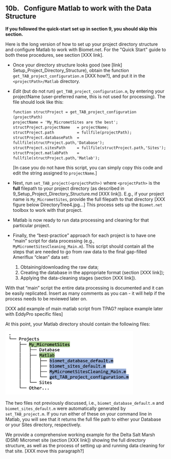 ## 10b. &nbsp; Configure Matlab to work with the Data Structure

**If you followed the quick-start set up in section 9, you should skip this section.** 

Here is the long version of how to set up your project directory structure and configure Matlab to work with Biomet.net. For the "Quick Start" guide to both these procedures, see section [XXX link].

* Once your directory structure looks good (see [link] Setup_Project_Directory_Structure), obtain the function `get_TAB_project_configuration.m` [XXX how?], and put it in the `<projectPath>/Matlab` directory. 

* *Edit* (but do not run) `get_TAB_project_configuration.m`, by entering your projectName (user-preferred name, this is not used for processing). The file should look like this:

    ```
    function structProject = get_TAB_project_configuration  (projectPath)
    projectName = 'My_MicrometSites are the best';
    structProject.projectName   = projectName;
    structProject.path          = fullfile(projectPath);
    structProject.databasePath  = fullfile(structProject.path,'Database');
    structProject.sitesPath     = fullfile(structProject.path,'Sites');
    structProject.matlabPath	= fullfile(structProject.path,'Matlab');
    ```
    [In case you do not have this script, you can simply copy this code and edit the string assigned to `projectName`.]

* Next, run `set_TAB_project(<projectPath>)` where `<projectPath>` is the **full** filepath to your project directory (as described in 9_Setup_Project_Directory_Structure.md [XXX link]). E.g., if your project name is `My_MicrometSites`, provide the full filepath to that directory [XXX figure below DirectoryTree4.jpg...] This process sets up the `Biomet.net` toolbox to work with that project. 

* Matlab is now ready to run data processing and cleaning for that particular project.

* Finally, the “best-practice” approach for each project is to have one “main” script for data processing (e.g., `MyMicrometSitesCleaning_Main.m`). This script should contain all the steps that are needed to go from raw data to the final gap-filled Ameriflux “clean” data set:
    1. Obtaining/downloading the raw data; 
    2. Creating the database in the appropriate format (section [XXX link]);
    3. Applying the data-cleaning stages (section [XXX link]).

With that “main” script the entire data processing is documented and it can be easily replicated. Insert as many comments as you can - it will help if the process needs to be reviewed later on.

[XXX add example of main matlab script from TPAG? replace example later with EddyPro specific files]

At this point, your Matlab directory should contain the following files:

<img src="images/directory_trees/DirectoryTree4.jpg" alt="DirectoryTree:MatlabDirectory" width="400"/>

The two files not previously discussed, i.e., `biomet_database_default.m` and `biomet_sites_default.m` were automatically generated by `set_TAB_project.m`. If you run either of these on your command line in Matlab, you will see that it returns the full file path to either your Database or your Sites directory, respectively.

We provide a comprehensive working example for the Delta Salt Marsh (DSM) Micromet site (section [XXX link]) showing the full directory structure, as well as the process of setting up and running data cleaning for that site. [XXX move this paragraph?]
